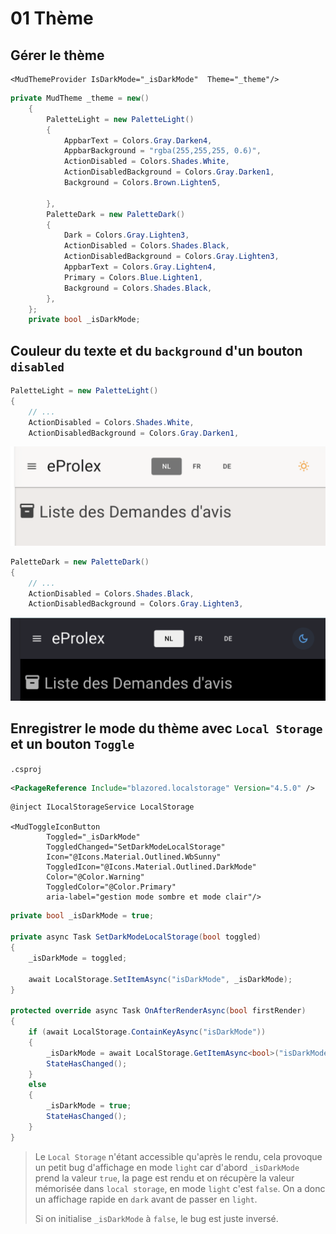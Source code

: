 # 01 Thème

## Gérer le thème

```react
<MudThemeProvider IsDarkMode="_isDarkMode"  Theme="_theme"/>
```

```cs
private MudTheme _theme = new()
    {
        PaletteLight = new PaletteLight()
        {
            AppbarText = Colors.Gray.Darken4,
            AppbarBackground = "rgba(255,255,255, 0.6)",
            ActionDisabled = Colors.Shades.White,
            ActionDisabledBackground = Colors.Gray.Darken1,
            Background = Colors.Brown.Lighten5,
            
        },
        PaletteDark = new PaletteDark()
        {
            Dark = Colors.Gray.Lighten3,
            ActionDisabled = Colors.Shades.Black,
            ActionDisabledBackground = Colors.Gray.Lighten3,
            AppbarText = Colors.Gray.Lighten4,
            Primary = Colors.Blue.Lighten1,
            Background = Colors.Shades.Black,
        },
    };
    private bool _isDarkMode;
```



## Couleur du texte et du `background` d'un bouton `disabled`

```cs
PaletteLight = new PaletteLight()
{
    // ...
    ActionDisabled = Colors.Shades.White,
    ActionDisabledBackground = Colors.Gray.Darken1,
```

<img src="assets/light-disabled-button.png" alt="light-disabled-button" />

```cs
PaletteDark = new PaletteDark()
{
    // ...
    ActionDisabled = Colors.Shades.Black,
    ActionDisabledBackground = Colors.Gray.Lighten3,
```

<img src="assets/dark-mode-disabled-button.png" alt="dark-mode-disabled-button" />



## Enregistrer le mode du thème avec `Local Storage` et un bouton `Toggle`

`.csproj`

```xml
<PackageReference Include="blazored.localstorage" Version="4.5.0" />
```

```react
@inject ILocalStorageService LocalStorage

<MudToggleIconButton
        Toggled="_isDarkMode"
        ToggledChanged="SetDarkModeLocalStorage"
        Icon="@Icons.Material.Outlined.WbSunny"
        ToggledIcon="@Icons.Material.Outlined.DarkMode"
        Color="@Color.Warning"
        ToggledColor="@Color.Primary"
        aria-label="gestion mode sombre et mode clair"/>
```

```cs
private bool _isDarkMode = true;

private async Task SetDarkModeLocalStorage(bool toggled)
{
    _isDarkMode = toggled;

    await LocalStorage.SetItemAsync("isDarkMode", _isDarkMode);
}

protected override async Task OnAfterRenderAsync(bool firstRender)
{
    if (await LocalStorage.ContainKeyAsync("isDarkMode"))
    {
        _isDarkMode = await LocalStorage.GetItemAsync<bool>("isDarkMode");
        StateHasChanged();
    }
    else
    {
        _isDarkMode = true;
        StateHasChanged();
    }
}
```

> Le `Local Storage` n'étant accessible qu'après le rendu, cela provoque un petit bug d'affichage en mode `light` car d'abord `_isDarkMode` prend la valeur `true`, la page est rendu et on récupère la valeur mémorisée dans `local storage`, en mode `light` c'est `false`. On a donc un affichage rapide en `dark` avant de passer en `light`.
>
> Si on initialise `_isDarkMode` à `false`, le bug est juste inversé.
